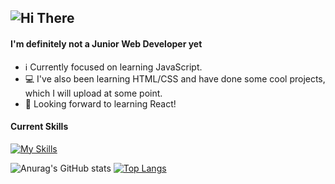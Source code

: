 ![Hi There](https://media.giphy.com/media/Nx0rz3jtxtEre/giphy.gif)
 ---
#### I'm definitely not a Junior Web Developer yet

- ℹ️ Currently focused on learning JavaScript.
- 💻 I've also been learning HTML/CSS and have done some cool projects, which I will upload at some point.
- 🎯 Looking forward to learning React!



#### Current Skills
[![My Skills](https://skills.thijs.gg/icons?i=js,html,css,scss,figma&theme=light)](https://skills.thijs.gg)

       
![Anurag's GitHub stats](https://github-readme-stats.vercel.app/api?username=flnx&theme=radical&show_icons=true) [![Top Langs](https://github-readme-stats.vercel.app/api/top-langs/?username=flnx&layout=compact)](https://github.com/flnx/github-readme-stats)
